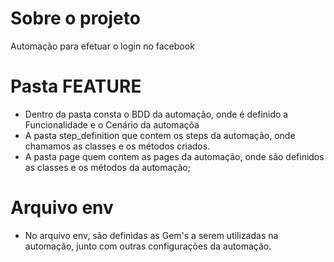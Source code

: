 # Sobre o projeto

Automação para efetuar o login no facebook

# Pasta FEATURE

  - Dentro da pasta consta o BDD da automação, onde é definido a Funcionalidade e o Cenário da automaçõa
  - A pasta step_definition que contem os steps da automação, onde chamamos as classes e os métodos criados. 
  - A pasta page quem contem as pages da automação, onde são definidos as classes e os métodos da automação;
 
# Arquivo env
 - No arquivo env, são definidas as Gem's a serem utilizadas na automação, junto com outras configurações da automação.

